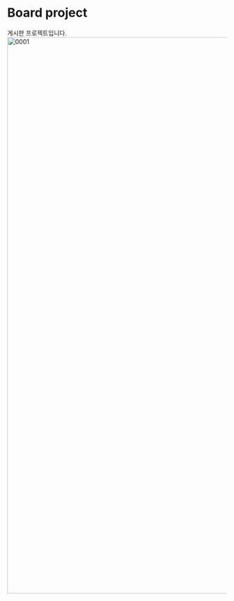 # Board project
게시판 프로젝트입니다.
<img width="1280" alt="0001" src="https://user-images.githubusercontent.com/94505665/154907999-f3c0294e-365d-4d84-a767-f7fdd64bef43.png">

